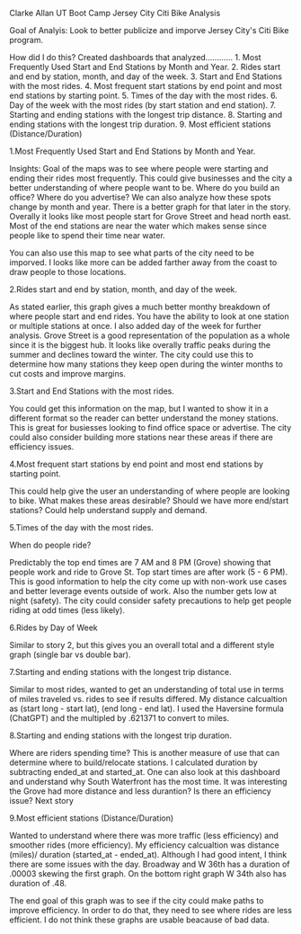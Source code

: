 Clarke Allan
UT Boot Camp
Jersey City Citi Bike Analysis



Goal of Analyis: Look to better publicize and imporve Jersey City's Citi Bike program.

How did I do this? Created dashboards that analyzed............
    1. Most Frequently Used Start and End Stations by Month and Year.
    2. Rides start and end by station, month, and day of the week.
    3. Start and End Stations with the most rides. 
    4. Most frequent start stations by end point and most end stations by starting point. 
    5. Times of the day with the most rides. 
    6. Day of the week with the most rides (by start station and end station).
    7. Starting and ending stations with the longest trip distance. 
    8. Starting and ending stations with the longest trip duration.
    9. Most efficient stations (Distance/Duration)


1.Most Frequently Used Start and End Stations by Month and Year.

Insights: Goal of the maps was to see where people were starting and ending their rides most frequently. This could give businesses and the city a better understanding of where people want to be. Where do you build an office? Where do you advertise? We can also analyze how these spots change by month and year. There is a better graph for that later in the story. Overally it looks like most people start for Grove Street and head north east. Most of the end stations are near the water which makes sense since people like to spend their time near water. 

You can also use this map to see what parts of the city need to be imporved. I looks like more can be added farther away from the coast to draw people to those locations. 

2.Rides start and end by station, month, and day of the week.

As stated earlier, this graph gives a much better monthy breakdown of where people start and end rides. You have the ability to look at one station or multiple stations at once. I also added day of the week for further analysis. Grove Street is a good representation of the population as a whole since it is the biggest hub. It looks like overally traffic peaks during the summer and declines toward the winter. The city could use this to determine how many stations they keep open during the winter months to cut costs and improve margins. 

3.Start and End Stations with the most rides. 

You could get this information on the map, but I wanted to show it in a different format so the reader can better understand the money stations. This is great for busiesses looking to find office space or advertise. The city could also consider building more stations near these areas if there are efficiency issues. 


4.Most frequent start stations by end point and most end stations by starting point. 

This could help give the user an understanding of where people are looking to bike. What makes these areas desirable? Should we have more end/start stations? Could help understand supply and demand. 

5.Times of the day with the most rides. 

When do people ride? 

Predictably the top end times are 7 AM and 8 PM (Grove) showing that people work and ride to Grove St. Top start times are after work (5 - 6 PM). This is good information to help the city come up with non-work use cases and better leverage events outside of work. Also the number gets low at night (safety). The city could consider safety precautions to help get people riding at odd times (less likely).



6.Rides by Day of Week

Similar to story 2, but this gives you an overall total and a different style graph (single bar vs double bar). 

7.Starting and ending stations with the longest trip distance. 

Similar to most rides, wanted to get an understanding of total use in terms of miles traveled vs. rides to see if results differed. My distance calcualtion as (start long - start lat), (end long - end lat). I used the Haversine formula (ChatGPT) and the multipled by .621371 to convert to miles. 

8.Starting and ending stations with the longest trip duration.

Where are riders spending time? This is another measure of use that can determine where to build/relocate stations. I calculated duration by subtracting ended_at and started_at. One can also look at this dashboard and understand why South Waterfront has the most time. It was interesting the Grove had more distance and less durantion? Is there an efficiency issue? Next story

9.Most efficient stations (Distance/Duration)

Wanted to understand where there was more traffic (less efficiency) and smoother rides (more efficiency). My efficiency calcualtion was distance (miles)/ duration (started_at - ended_at). Although I had good intent, I think there are some issues with the day. Broadway and W 36th has a duration of .00003 skewing the first graph. On the bottom right graph W 34th also has duration of .48. 

The end goal of this graph was to see if the city could make paths to improve efficiency. In order to do that, they need to see where rides are less efficient. I do not think these graphs are usable beacause of bad data. 









